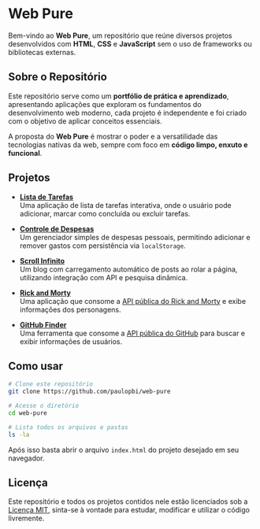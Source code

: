 # Web Pure

Bem-vindo ao **Web Pure**, um repositório que reúne diversos projetos desenvolvidos com **HTML**, **CSS** e **JavaScript** sem o uso de frameworks ou bibliotecas externas.

## Sobre o Repositório

Este repositório serve como um **portfólio de prática e aprendizado**, apresentando aplicações que exploram os fundamentos do desenvolvimento web moderno, cada projeto é independente e foi criado com o objetivo de aplicar conceitos essenciais.

A proposta do **Web Pure** é mostrar o poder e a versatilidade das tecnologias nativas da web, sempre com foco em **código limpo, enxuto e funcional**.

## Projetos

- **[Lista de Tarefas](./lista-de-tarefas/)**  
  Uma aplicação de lista de tarefas interativa, onde o usuário pode adicionar, marcar como concluída ou excluir tarefas.

- **[Controle de Despesas](./controle-de-despesas/)**  
  Um gerenciador simples de despesas pessoais, permitindo adicionar e remover gastos com persistência via `localStorage`.

- **[Scroll Infinito](./scroll-infinito/)**  
  Um blog com carregamento automático de posts ao rolar a página, utilizando integração com API e pesquisa dinâmica.

- **[Rick and Morty](./rick-and-morty/)**  
  Uma aplicação que consome a [API pública do Rick and Morty](https://rickandmortyapi.com/documentation) e exibe informações dos personagens.

- **[GitHub Finder](./github-finder/)**  
  Uma ferramenta que consome a [API pública do GitHub](https://docs.github.com/en/rest) para buscar e exibir informações de usuários.

## Como usar

```bash
# Clone este repositório
git clone https://github.com/paulopbi/web-pure

# Acesse o diretório
cd web-pure

# Lista todos os arquivos e pastas
ls -la
```

Após isso basta abrir o arquivo `index.html` do projeto desejado em seu navegador.

## Licença

Este repositório e todos os projetos contidos nele estão licenciados sob a [Licença MIT](LICENSE), sinta-se à vontade para estudar, modificar e utilizar o código livremente.
